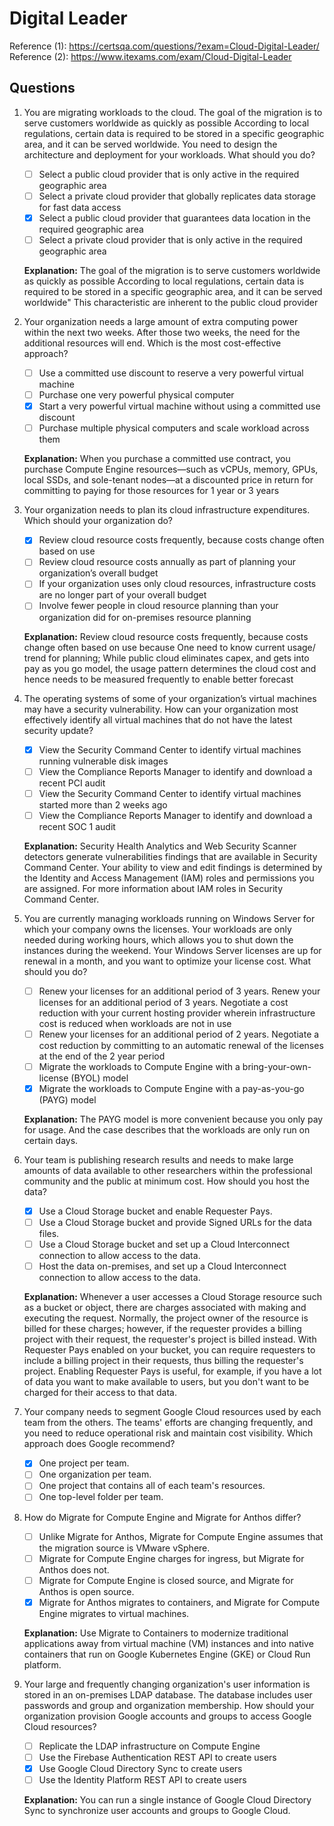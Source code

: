 # Digital Leader

Reference (1): <https://certsqa.com/questions/?exam=Cloud-Digital-Leader/>
Reference (2): <https://www.itexams.com/exam/Cloud-Digital-Leader>

## Questions

1. You are migrating workloads to the cloud. The goal of the migration is to serve customers worldwide as quickly as possible According to local regulations, certain data is required to be stored in a specific geographic area, and it can be served worldwide. You need to design the architecture and deployment for your workloads. What should you do?

    - [ ] Select a public cloud provider that is only active in the required geographic area
    - [ ]  Select a private cloud provider that globally replicates data storage for fast data access
    - [x] Select a public cloud provider that guarantees data location in the required geographic area
    - [ ] Select a private cloud provider that is only active in the required geographic area

    **Explanation:** The goal of the migration is to serve customers worldwide as quickly as possible According to local regulations, certain data is required to be stored in a specific geographic area, and it can be served worldwide" This characteristic are inherent to the public cloud provider

2. Your organization needs a large amount of extra computing power within the next two weeks. After those two weeks, the need for the additional resources will end. Which is the most cost-effective approach?

    - [ ] Use a committed use discount to reserve a very powerful virtual machine
    - [ ] Purchase one very powerful physical computer
    - [x] Start a very powerful virtual machine without using a committed use discount
    - [ ] Purchase multiple physical computers and scale workload across them

    **Explanation:** When you purchase a committed use contract, you purchase Compute Engine resources—such as vCPUs, memory, GPUs, local SSDs, and sole-tenant nodes—at a discounted price in return for committing to paying for those resources for 1 year or 3 years

3. Your organization needs to plan its cloud infrastructure expenditures. Which should your organization do?

    - [x] Review cloud resource costs frequently, because costs change often based on use
    - [ ] Review cloud resource costs annually as part of planning your organization’s overall budget
    - [ ] If your organization uses only cloud resources, infrastructure costs are no longer part of your overall budget
    - [ ] Involve fewer people in cloud resource planning than your organization did for on-premises resource planning

    **Explanation:** Review cloud resource costs frequently, because costs change often based on use because One need to know current usage/ trend for planning; While public cloud eliminates capex, and gets into pay as you go model, the usage pattern determines the cloud cost and hence needs to be measured frequently to enable better forecast

4. The operating systems of some of your organization’s virtual machines may have a security vulnerability. How can your organization most effectively identify all virtual machines that do not have the latest security update?

    - [x] View the Security Command Center to identify virtual machines running vulnerable disk images
    - [ ] View the Compliance Reports Manager to identify and download a recent PCI audit
    - [ ] View the Security Command Center to identify virtual machines started more than 2 weeks ago
    - [ ] View the Compliance Reports Manager to identify and download a recent SOC 1 audit

    **Explanation:** Security Health Analytics and Web Security Scanner detectors generate vulnerabilities findings that are available in Security Command Center. Your ability to view and edit findings is determined by the Identity and Access Management (IAM) roles and permissions you are assigned. For more information about IAM roles in Security Command Center.

5. You are currently managing workloads running on Windows Server for which your company owns the licenses. Your workloads are only needed during working hours, which allows you to shut down the instances during the weekend. Your Windows Server licenses are up for renewal in a month, and you want to optimize your license cost. What should you do?

    - [ ] Renew your licenses for an additional period of 3 years. Renew your licenses for an additional period of 3 years. Negotiate a cost reduction with your current hosting provider wherein infrastructure cost is reduced when workloads are not in use
    - [ ] Renew your licenses for an additional period of 2 years. Negotiate a cost reduction by committing to an automatic renewal of the licenses at the end of the 2 year period
    - [ ] Migrate the workloads to Compute Engine with a bring-your-own-license (BYOL) model
    - [x] Migrate the workloads to Compute Engine with a pay-as-you-go (PAYG) model

    **Explanation:** The PAYG model is more convenient because you only pay for usage. And the case describes that the workloads are only run on certain days.

6. Your team is publishing research results and needs to make large amounts of data available to other researchers within the professional community and the public at minimum cost. How should you host the data?

    - [x] Use a Cloud Storage bucket and enable Requester Pays.
    - [ ] Use a Cloud Storage bucket and provide Signed URLs for the data files.
    - [ ] Use a Cloud Storage bucket and set up a Cloud Interconnect connection to allow access to the data.
    - [ ] Host the data on-premises, and set up a Cloud Interconnect connection to allow access to the data.

    **Explanation:** Whenever a user accesses a Cloud Storage resource such as a bucket or object, there are charges associated with making and executing the request. Normally, the project owner of the resource is billed for these charges; however, if the requester provides a billing project with their request, the requester's project is billed instead. With Requester Pays enabled on your bucket, you can require requesters to include a billing project in their requests, thus billing the requester's project. Enabling Requester Pays is useful, for example, if you have a lot of data you want to make available to users, but you don't want to be charged for their access to that data.

7. Your company needs to segment Google Cloud resources used by each team from the others. The teams' efforts are changing frequently, and you need to reduce operational risk and maintain cost visibility. Which approach does Google recommend?

    - [x] One project per team.
    - [ ] One organization per team.
    - [ ] One project that contains all of each team's resources.
    - [ ] One top-level folder per team.

8. How do Migrate for Compute Engine and Migrate for Anthos differ?

    - [ ] Unlike Migrate for Anthos, Migrate for Compute Engine assumes that the migration source is VMware vSphere.
    - [ ] Migrate for Compute Engine charges for ingress, but Migrate for Anthos does not.
    - [ ] Migrate for Compute Engine is closed source, and Migrate for Anthos is open source.
    - [x] Migrate for Anthos migrates to containers, and Migrate for Compute Engine migrates to virtual machines.

    **Explanation:** Use Migrate to Containers to modernize traditional applications away from virtual machine (VM) instances and into native containers that run on Google Kubernetes Engine (GKE) or Cloud Run platform.

9. Your large and frequently changing organization's user information is stored in an on-premises LDAP database. The database includes user passwords and group and organization membership. How should your organization provision Google accounts and groups to access Google Cloud resources?

    - [ ] Replicate the LDAP infrastructure on Compute Engine
    - [ ] Use the Firebase Authentication REST API to create users
    - [x] Use Google Cloud Directory Sync to create users
    - [ ] Use the Identity Platform REST API to create users

    **Explanation:** You can run a single instance of Google Cloud Directory Sync to synchronize user accounts and groups to Google Cloud.